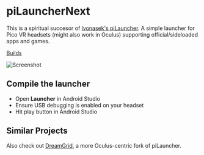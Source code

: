 # piLauncherNext
This is a spiritual succesor of [lvonasek's piLauncher](https://github.com/lvonasek/QuestPiLauncher). A simple launcher for Pico VR headsets (might also work in Oculus) supporting official/sideloaded apps and games.

[Builds](https://github.com/Veticia/binaries/tree/main/releases)

![Screenshot](https://github.com/Veticia/PiLauncherNext/blob/main/SCREENSHOT.png?raw=true)

## Compile the launcher
* Open **Launcher** in Android Studio
* Ensure USB debugging is enabled on your headset
* Hit play button in Android Studio

## Similar Projects
Also check out [DreamGrid](https://github.com/basti564/DreamGrid), a more Oculus-centric fork of piLauncher.
